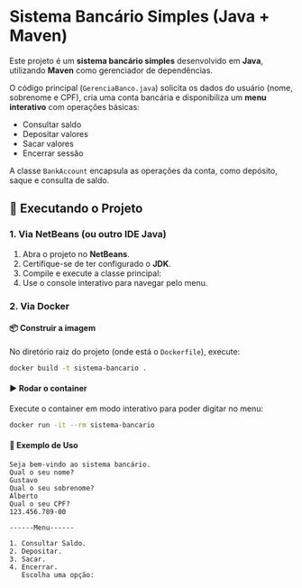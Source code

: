 # Sistema Bancário Simples (Java + Maven)

Este projeto é um **sistema bancário simples** desenvolvido em **Java**, utilizando **Maven** como gerenciador de dependências.

O código principal (`GerenciaBanco.java`) solicita os dados do usuário (nome, sobrenome e CPF), cria uma conta bancária e disponibiliza um **menu interativo** com operações básicas:

- Consultar saldo
- Depositar valores
- Sacar valores
- Encerrar sessão

A classe `BankAccount` encapsula as operações da conta, como depósito, saque e consulta de saldo.

## 🚀 Executando o Projeto

### 1. Via NetBeans (ou outro IDE Java)

1. Abra o projeto no **NetBeans**.
2. Certifique-se de ter configurado o **JDK**.
3. Compile e execute a classe principal:
4. Use o console interativo para navegar pelo menu.

### 2. Via Docker

#### 📦 Construir a imagem

No diretório raiz do projeto (onde está o `Dockerfile`), execute:

```bash
docker build -t sistema-bancario .
```

#### ▶️ Rodar o container

Execute o container em modo interativo para poder digitar no menu:

```bash
docker run -it --rm sistema-bancario
```

#### 📖 Exemplo de Uso

```
Seja bem-vindo ao sistema bancário.
Qual o seu nome?
Gustavo
Qual o seu sobrenome?
Alberto
Qual o seu CPF?
123.456.789-00

------Menu------

1. Consultar Saldo.
2. Depositar.
3. Sacar.
4. Encerrar.
   Escolha uma opção:
```
